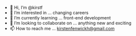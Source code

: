 - 👋 Hi, I’m @kirstf
- 👀 I’m interested in ... changing careers
- 🌱 I’m currently learning ... front-end development
- 💞️ I’m looking to collaborate on ... anything new and exciting
- 📫 How to reach me ... kirstenfenwickh@gmail.com

<!---
kirstf/kirstf is a ✨ special ✨ repository because its `README.md` (this file) appears on your GitHub profile.
You can click the Preview link to take a look at your changes.
--->
